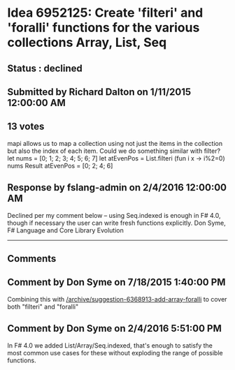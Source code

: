 # Idea 6952125: Create 'filteri' and 'foralli' functions for the various collections Array, List, Seq #

## Status : declined

## Submitted by Richard Dalton on 1/11/2015 12:00:00 AM

## 13 votes

mapi allows us to map a collection using not just the items in the collection but also the index of each item.
Could we do something similar with filter?
let nums = [0; 1; 2; 3; 4; 5; 6; 7]
let atEvenPos = List.filteri (fun i x -> i%2=0) nums
Result
atEvenPos = [0; 2; 4; 6]



## Response by fslang-admin on 2/4/2016 12:00:00 AM

Declined per my comment below – using Seq.indexed is enough in F# 4.0, though if necessary the user can write fresh functions explicitly.
Don Syme, F# Language and Core Library Evolution

------------------------
## Comments


## Comment by Don Syme on 7/18/2015 1:40:00 PM
Combining this with [/archive/suggestion-6368913-add-array-foralli](/archive/suggestion-6368913-add-array-foralli.md) to cover both "filteri" and "foralli"


## Comment by Don Syme on 2/4/2016 5:51:00 PM
In F# 4.0 we added List/Array/Seq.indexed, that's enough to satisfy the most common use cases for these without exploding the range of possible functions.

